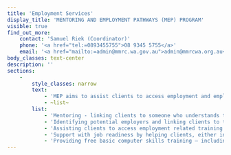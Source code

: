 ```yaml
---
title: 'Employment Services'
display_title: 'MENTORING AND EMPLOYMENT PATHWAYS (MEP) PROGRAM'
visible: true
find_out_more:
    contact: 'Samuel Riek (Coordinator)'
    phone: '<a href="tel:=0893455755">08 9345 5755</a>'
    email: '<a href="mailto:=admin@mmrc.wa.gov.au">admin@mmrcwa.org.au</a>'
body_classes: text-center
description: ''
sections:
    -
        style_classes: narrow
        text:
            - 'MEP aims to assist clients to access employment and employment programs aimed at preparing clients for the Australian labour market. Clients must be SSA eligible, meaning they have a humanitarian background, have permanent residence status, and have been in Australia less than 5 years. The program uses a range of strategies to support clients including:'
            - ~list~
        list:
            - 'Mentoring - linking clients to someone who understands the Australian labour market and workplace and can provide direct advice and support.'
            - 'Identifying potential employers and linking clients to them.'
            - 'Assisting clients to access employment related training.'
            - 'Support with job readiness by helping clients, either individually or through workshops, to prepare resumes; write cover letters; understand selection criteria and how to respond; learn about Australian workplace culture; job search techniques; and enhancing interview performance.'
            - 'Providing free basic computer skills training – including how to look for jobs on line.'
---
```


